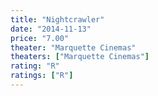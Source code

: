 ```yaml
---
title: "Nightcrawler"
date: "2014-11-13"
price: "7.00"
theater: "Marquette Cinemas"
theaters: ["Marquette Cinemas"]
rating: "R"
ratings: ["R"]
---
```

